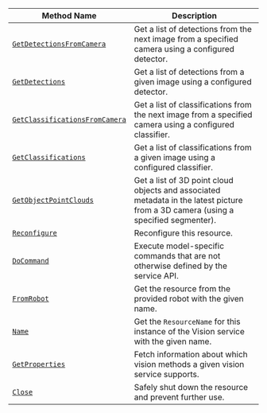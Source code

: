 <!-- prettier-ignore -->
| Method Name | Description |
| ----------- | ----------- |
| [`GetDetectionsFromCamera`](/services/vision/#getdetectionsfromcamera) | Get a list of detections from the next image from a specified camera using a configured detector. |
| [`GetDetections`](/services/vision/#getdetections) | Get a list of detections from a given image using a configured detector. |
| [`GetClassificationsFromCamera`](/services/vision/#getclassificationsfromcamera) | Get a list of classifications from the next image from a specified camera using a configured classifier. |
| [`GetClassifications`](/services/vision/#getclassifications) | Get a list of classifications from a given image using a configured classifier. |
| [`GetObjectPointClouds`](/services/vision/#getobjectpointclouds) | Get a list of 3D point cloud objects and associated metadata in the latest picture from a 3D camera (using a specified segmenter). |
| [`Reconfigure`](/services/vision/#reconfigure) | Reconfigure this resource. |
| [`DoCommand`](/services/vision/#docommand) | Execute model-specific commands that are not otherwise defined by the service API. |
| [`FromRobot`](/services/vision/#fromrobot) | Get the resource from the provided robot with the given name. |
| [`Name`](/services/vision/#name) | Get the `ResourceName` for this instance of the Vision service with the given name. |
| [`GetProperties`](/services/vision/#getproperties) | Fetch information about which vision methods a given vision service supports. |
| [`Close`](/services/vision/#close) | Safely shut down the resource and prevent further use. |
